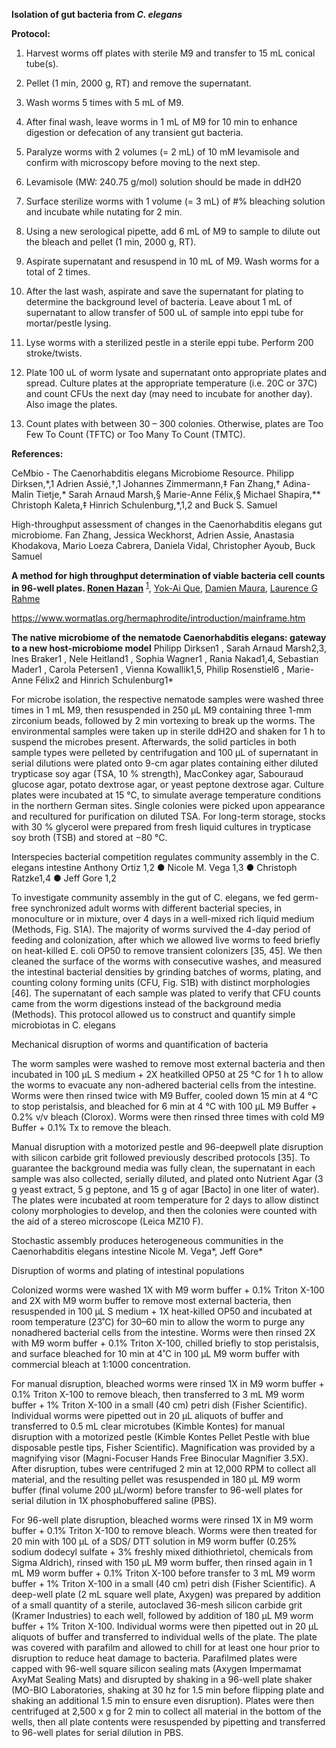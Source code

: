 ﻿**Isolation of gut bacteria from *C. elegans***


**Protocol:**  

1. Harvest worms off plates with sterile M9 and transfer to 15 mL conical tube(s). 

1. Pellet (1 min, 2000 g, RT) and remove the supernatant. 

1. Wash worms 5 times with 5 mL of M9. 

1. After final wash, leave worms in 1 mL of M9 for 10 min to enhance digestion or defecation of any transient gut bacteria. 

1. Paralyze worms with 2 volumes (= 2 mL) of 10 mM levamisole and confirm with microscopy before moving to the next step. 

1. Levamisole (MW: 240.75 g/mol) solution should be made in ddH20

1. Surface sterilize worms with 1 volume (= 3 mL) of #% bleaching solution and incubate while nutating for 2 min. 

1. Using a new serological pipette, add 6 mL of M9 to sample to dilute out the bleach and pellet (1 min, 2000 g, RT). 

1. Aspirate supernatant and resuspend in 10 mL of M9. Wash worms for a total of 2 times. 

1. After the last wash, aspirate and save the supernatant for plating to determine the background level of bacteria. Leave about 1 mL of supernatant to allow transfer of 500 uL of sample into eppi tube for mortar/pestle lysing. 

1. Lyse worms with a sterilized pestle in a sterile eppi tube. Perform 200 stroke/twists. 

1. Plate 100 uL of worm lysate and supernatant onto appropriate plates and spread. Culture plates at the appropriate temperature (i.e. 20C or 37C) and count CFUs the next day (may need to incubate for another day). Also image the plates. 

1. Count plates with between 30 – 300 colonies. Otherwise, plates are Too Few To Count (TFTC) or Too Many To Count (TMTC).  


**References:**

CeMbio - The Caenorhabditis elegans Microbiome Resource. Philipp Dirksen,\*,1 Adrien Assié,†,1 Johannes Zimmermann,‡ Fan Zhang,† Adina-Malin Tietje,\* Sarah Arnaud Marsh,§ Marie-Anne Félix,§ Michael Shapira,\*\* Christoph Kaleta,‡ Hinrich Schulenburg,\*,1,2 and Buck S. Samuel

High-throughput assessment of changes in the Caenorhabditis elegans gut microbiome. Fan Zhang, Jessica Weckhorst, Adrien Assie, Anastasia Khodakova, Mario Loeza Cabrera, Daniela Vidal, Christopher Ayoub, Buck Samuel

**A method for high throughput determination of viable bacteria cell counts in 96-well plates. [Ronen Hazan](https://pubmed.ncbi.nlm.nih.gov/?term=Hazan+R&cauthor_id=23148795)** <sup>[1</sup>](https://pubmed.ncbi.nlm.nih.gov/23148795/#affiliation-1 "Department of Surgery, Harvard Medical School and Massachusetts General Hospital, Boston, MA 02114, USA.")</sup>, [Yok-Ai Que](https://pubmed.ncbi.nlm.nih.gov/?term=Que+YA&cauthor_id=23148795), [Damien Maura](https://pubmed.ncbi.nlm.nih.gov/?term=Maura+D&cauthor_id=23148795), [Laurence G Rahme](https://pubmed.ncbi.nlm.nih.gov/?term=Rahme+LG&cauthor_id=23148795)

<https://www.wormatlas.org/hermaphrodite/introduction/mainframe.htm>



**The native microbiome of the nematode Caenorhabditis elegans: gateway to a new host-microbiome model** Philipp Dirksen1 , Sarah Arnaud Marsh2,3, Ines Braker1 , Nele Heitland1 , Sophia Wagner1 , Rania Nakad1,4, Sebastian Mader1 , Carola Petersen1 , Vienna Kowallik1,5, Philip Rosenstiel6 , Marie-Anne Félix2 and Hinrich Schulenburg1\*

For microbe isolation, the respective nematode samples were washed three times in 1 mL M9, then resuspended in 250 μL M9 containing three 1-mm zirconium beads, followed by 2 min vortexing to break up the worms. The environmental samples were taken up in sterile ddH2O and shaken for 1 h to suspend the microbes present. Afterwards, the solid particles in both sample types were pelleted by centrifugation and 100 μL of supernatant in serial dilutions were plated onto 9-cm agar plates containing either diluted trypticase soy agar (TSA, 10 % strength), MacConkey agar, Sabouraud glucose agar, potato dextrose agar, or yeast peptone dextrose agar. Culture plates were incubated at 15 °C, to simulate average temperature conditions in the northern German sites. Single colonies were picked upon appearance and recultured for purification on diluted TSA. For long-term storage, stocks with 30 % glycerol were prepared from fresh liquid cultures in trypticase soy broth (TSB) and stored at −80 °C.


Interspecies bacterial competition regulates community assembly in the C. elegans intestine Anthony Ortiz 1,2 ● Nicole M. Vega 1,3 ● Christoph Ratzke1,4 ● Jeff Gore 1,2

To investigate community assembly in the gut of C. elegans, we fed germ-free synchronized adult worms with different bacterial species, in monoculture or in mixture, over 4 days in a well-mixed rich liquid medium (Methods, Fig. S1A). The majority of worms survived the 4-day period of feeding and colonization, after which we allowed live worms to feed briefly on heat-killed E. coli OP50 to remove transient colonizers [35, 45]. We then cleaned the surface of the worms with consecutive washes, and measured the intestinal bacterial densities by grinding batches of worms, plating, and counting colony forming units (CFU, Fig. S1B) with distinct morphologies [46]. The supernatant of each sample was plated to verify that CFU counts came from the worm digestions instead of the background media (Methods). This protocol allowed us to construct and quantify simple microbiotas in C. elegans

Mechanical disruption of worms and quantification of bacteria 

The worm samples were washed to remove most external bacteria and then incubated in 100 µL S medium + 2X heatkilled OP50 at 25 °C for 1 h to allow the worms to evacuate any non-adhered bacterial cells from the intestine. Worms were then rinsed twice with M9 Buffer, cooled down 15 min at 4 °C to stop peristalsis, and bleached for 6 min at 4 °C with 100 µL M9 Buffer + 0.2% v/v bleach (Clorox). Worms were then rinsed three times with cold M9 Buffer + 0.1% Tx to remove the bleach. 

Manual disruption with a motorized pestle and 96-deepwell plate disruption with silicon carbide grit followed previously described protocols [35]. To guarantee the background media was fully clean, the supernatant in each sample was also collected, serially diluted, and plated onto Nutrient Agar (3 g yeast extract, 5 g peptone, and 15 g of agar [Bacto] in one liter of water). The plates were incubated at room temperature for 2 days to allow distinct colony morphologies to develop, and then the colonies were counted with the aid of a stereo microscope (Leica MZ10 F).



Stochastic assembly produces heterogeneous communities in the Caenorhabditis elegans intestine Nicole M. Vega\*, Jeff Gore\*

Disruption of worms and plating of intestinal populations 

Colonized worms were washed 1X with M9 worm buffer + 0.1% Triton X-100 and 2X with M9 worm buffer to remove most external bacteria, then resuspended in 100 μL S medium + 1X heat-killed OP50 and incubated at room temperature (23˚C) for 30–60 min to allow the worm to purge any nonadhered bacterial cells from the intestine. Worms were then rinsed 2X with M9 worm buffer + 0.1% Triton X-100, chilled briefly to stop peristalsis, and surface bleached for 10 min at 4˚C in 100 μL M9 worm buffer with commercial bleach at 1:1000 concentration. 

For manual disruption, bleached worms were rinsed 1X in M9 worm buffer + 0.1% Triton X-100 to remove bleach, then transferred to 3 mL M9 worm buffer + 1% Triton X-100 in a small (40 cm) petri dish (Fisher Scientific). Individual worms were pipetted out in 20 μL aliquots of buffer and transferred to 0.5 mL clear microtubes (Kimble Kontes) for manual disruption with a motorized pestle (Kimble Kontes Pellet Pestle with blue disposable pestle tips, Fisher Scientific). Magnification was provided by a magnifying visor (Magni-Focuser Hands Free Binocular Magnifier 3.5X). After disruption, tubes were centrifuged 2 min at 12,000 RPM to collect all material, and the resulting pellet was resuspended in 180 μL M9 worm buffer (final volume 200 μL/worm) before transfer to 96-well plates for serial dilution in 1X phosphobuffered saline (PBS). 

For 96-well plate disruption, bleached worms were rinsed 1X in M9 worm buffer + 0.1% Triton X-100 to remove bleach. Worms were then treated for 20 min with 100 μL of a SDS/ DTT solution in M9 worm buffer (0.25% sodium dodecyl sulfate + 3% freshly mixed dithiothrietol, chemicals from Sigma Aldrich), rinsed with 150 μL M9 worm buffer, then rinsed again in 1 mL M9 worm buffer + 0.1% Triton X-100 before transfer to 3 mL M9 worm buffer + 1% Triton X-100 in a small (40 cm) petri dish (Fisher Scientific). A deep-well plate (2 mL square well plate, Axygen) was prepared by addition of a small quantity of a sterile, autoclaved 36-mesh silicon carbide grit (Kramer Industries) to each well, followed by addition of 180 μL M9 worm buffer + 1% Triton X-100. Individual worms were then pipetted out in 20 μL aliquots of buffer and transferred to individual wells of the plate. The plate was covered with parafilm and allowed to chill for at least one hour prior to disruption to reduce heat damage to bacteria. Parafilmed plates were capped with 96-well square silicon sealing mats (Axygen Impermamat AxyMat Sealing Mats) and disrupted by shaking in a 96-well plate shaker (MO-BIO Laboratories, shaking at 30 hz for 1.5 min before flipping plate and shaking an additional 1.5 min to ensure even disruption). Plates were then centrifuged at 2,500 x g for 2 min to collect all material in the bottom of the wells, then all plate contents were resuspended by pipetting and transferred to 96-well plates for serial dilution in PBS.



